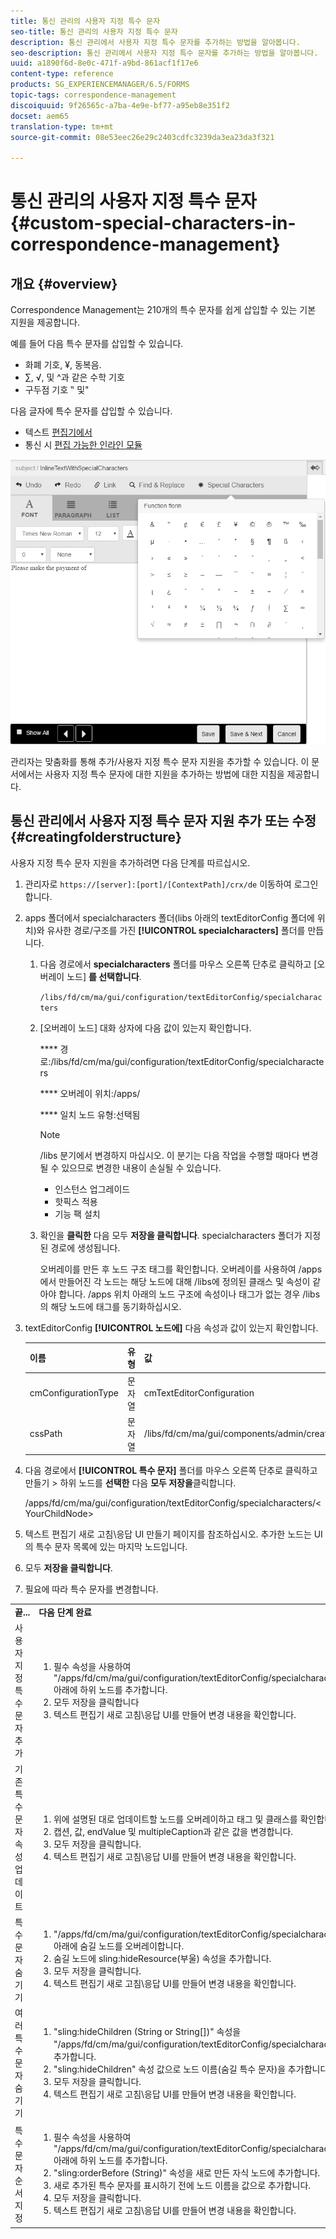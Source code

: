 ```yaml
---
title: 통신 관리의 사용자 지정 특수 문자
seo-title: 통신 관리의 사용자 지정 특수 문자
description: 통신 관리에서 사용자 지정 특수 문자를 추가하는 방법을 알아봅니다.
seo-description: 통신 관리에서 사용자 지정 특수 문자를 추가하는 방법을 알아봅니다.
uuid: a1890f6d-8e0c-471f-a9bd-861acf1f17e6
content-type: reference
products: SG_EXPERIENCEMANAGER/6.5/FORMS
topic-tags: correspondence-management
discoiquuid: 9f26565c-a7ba-4e9e-bf77-a95eb8e351f2
docset: aem65
translation-type: tm+mt
source-git-commit: 08e53eec26e29c2403cdfc3239da3ea23da3f321

---
```



# 통신 관리의 사용자 지정 특수 문자{#custom-special-characters-in-correspondence-management}

## 개요 {#overview}

Correspondence Management는 210개의 특수 문자를 쉽게 삽입할 수 있는 기본 지원을 제공합니다.

예를 들어 다음 특수 문자를 삽입할 수 있습니다.

* 화폐 기호, ¥, 동복음.
* ∑, √, 및 ^과 같은 수학 기호
* 구두점 기호 ‟ 및&quot;

다음 글자에 특수 문자를 삽입할 수 있습니다.

* 텍스트 [편집기에서](/help/forms/using/document-fragments.md#createtext)
* 통신 시 [편집 가능한 인라인 모듈](../../forms/using/create-correspondence.md#managecontent)

![specialcharacterslinemodule](assets/specialcharactersinlinemodule.png)

관리자는 맞춤화를 통해 추가/사용자 지정 특수 문자 지원을 추가할 수 있습니다. 이 문서에서는 사용자 지정 특수 문자에 대한 지원을 추가하는 방법에 대한 지침을 제공합니다.

## 통신 관리에서 사용자 지정 특수 문자 지원 추가 또는 수정 {#creatingfolderstructure}

사용자 지정 특수 문자 지원을 추가하려면 다음 단계를 따르십시오.

1. 관리자로 `https://[server]:[port]/[ContextPath]/crx/de` 이동하여 로그인합니다.
1. apps 폴더에서 specialcharacters 폴더(libs 아래의 textEditorConfig 폴더에 위치)와 유사한 경로/구조를 가진 **[!UICONTROL specialcharacters]** 폴더를 만듭니다.

   1. 다음 경로에서 **specialcharacters** 폴더를 마우스 오른쪽 단추로 클릭하고 [오버레이 노드] **를 선택합니다**.

      `/libs/fd/cm/ma/gui/configuration/textEditorConfig/specialcharacters`

   1. [오버레이 노드] 대화 상자에 다음 값이 있는지 확인합니다.

      **** 경로:/libs/fd/cm/ma/gui/configuration/textEditorConfig/specialcharacters

      **** 오버레이 위치:/apps/

      **** 일치 노드 유형:선택됨

      >[!NOTE]
      >
      >/libs 분기에서 변경하지 마십시오. 이 분기는 다음 작업을 수행할 때마다 변경될 수 있으므로 변경한 내용이 손실될 수 있습니다.
      >
      >
      >
      >    * 인스턴스 업그레이드
      >    * 핫픽스 적용
      >    * 기능 팩 설치


   1. 확인을 **클릭한** 다음 모두 **저장을 클릭합니다**. specialcharacters 폴더가 지정된 경로에 생성됩니다.

      오버레이를 만든 후 노드 구조 태그를 확인합니다. 오버레이를 사용하여 /apps에서 만들어진 각 노드는 해당 노드에 대해 /libs에 정의된 클래스 및 속성이 같아야 합니다. /apps 위치 아래의 노드 구조에 속성이나 태그가 없는 경우 /libs의 해당 노드에 태그를 동기화하십시오.



1. textEditorConfig **[!UICONTROL 노드에]** 다음 속성과 값이 있는지 확인합니다.

   | 이름 | 유형 | 값 |
   |---|---|---|
   | cmConfigurationType | 문자열 | cmTextEditorConfiguration |
   | cssPath | 문자열 | /libs/fd/cm/ma/gui/components/admin/createset/textcontrol/clientlibs/textcontrol |

1. 다음 경로에서 **[!UICONTROL 특수 문자]** 폴더를 마우스 오른쪽 단추로 클릭하고 만들기 > 하위 노드를 **선택한** 다음 **모두 저장을**&#x200B;클릭합니다.

   /apps/fd/cm/ma/gui/configuration/textEditorConfig/specialcharacters/&lt;YourChildNode>

1. 텍스트 편집기 새로 고침\응답 UI 만들기 페이지를 참조하십시오. 추가한 노드는 UI의 특수 문자 목록에 있는 마지막 노드입니다.
1. 모두 **저장을 클릭합니다**.
1. 필요에 따라 특수 문자를 변경합니다.

<table>
 <tbody>
  <tr>
   <td><strong>끝...</strong></td>
   <td><strong>다음 단계 완료</strong></td>
  </tr>
  <tr>
   <td>사용자 지정 특수 문자 추가</td>
   <td>
    <ol>
     <li>필수 속성을 사용하여 "/apps/fd/cm/ma/gui/configuration/textEditorConfig/specialcharacters" 아래에 하위 노드를 추가합니다.</li>
     <li>모두 저장을 클릭합니다</li>
     <li>텍스트 편집기 새로 고침\응답 UI를 만들어 변경 내용을 확인합니다.</li>
    </ol> </td>
  </tr>
  <tr>
   <td>기존 특수 문자 속성 업데이트</td>
   <td>
    <ol>
     <li>위에 설명된 대로 업데이트할 노드를 오버레이하고 태그 및 클래스를 확인합니다.</li>
     <li>캡션, 값, endValue 및 multipleCaption과 같은 값을 변경합니다. </li>
     <li>모두 저장을 클릭합니다. </li>
     <li>텍스트 편집기 새로 고침\응답 UI를 만들어 변경 내용을 확인합니다.</li>
    </ol> </td>
  </tr>
  <tr>
   <td>특수 문자 숨기기</td>
   <td>
    <ol>
     <li>"/apps/fd/cm/ma/gui/configuration/textEditorConfig/specialcharacters" 아래에 숨길 노드를 오버레이합니다.</li>
     <li>숨길 노드에 sling:hideResource(부울) 속성을 추가합니다. </li>
     <li>모두 저장을 클릭합니다. </li>
     <li>텍스트 편집기 새로 고침\응답 UI를 만들어 변경 내용을 확인합니다.<br /> </li>
    </ol> </td>
  </tr>
  <tr>
   <td>여러 특수 문자 숨기기</td>
   <td>
    <ol>
     <li>"sling:hideChildren (String or String[])" 속성을 "/apps/fd/cm/ma/gui/configuration/textEditorConfig/specialcharacters"에 추가합니다. </li>
     <li>"sling:hideChildren" 속성 값으로 노드 이름(숨길 특수 문자)을 추가합니다. </li>
     <li>모두 저장을 클릭합니다. </li>
     <li>텍스트 편집기 새로 고침\응답 UI를 만들어 변경 내용을 확인합니다.<br /> </li>
    </ol> </td>
  </tr>
  <tr>
   <td>특수 문자 순서 지정</td>
   <td>
    <ol>
     <li>필수 속성을 사용하여 "/apps/fd/cm/ma/gui/configuration/textEditorConfig/specialcharacters" 아래에 하위 노드를 추가합니다. </li>
     <li>"sling:orderBefore (String)" 속성을 새로 만든 자식 노드에 추가합니다. </li>
     <li>새로 추가된 특수 문자를 표시하기 전에 노드 이름을 값으로 추가합니다. </li>
     <li>모두 저장을 클릭합니다. </li>
     <li>텍스트 편집기 새로 고침\응답 UI를 만들어 변경 내용을 확인합니다.<br /> </li>
    </ol> </td>
  </tr>
 </tbody>
</table>

